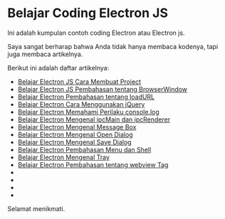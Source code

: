 # Belajar Coding Electron JS

Ini adalah kumpulan contoh coding Electron atau Electron js.

Saya sangat berharap bahwa Anda tidak hanya membaca kodenya, tapi juga membaca artikelnya.

Berikut ini adalah daftar artikelnya:

-   [Belajar Electron JS Cara Membuat Project](https://github.com/rakifsul/belajar_coding_electron_js/blob/main/Belajar-Electron-JS-Cara-Membuat-Project.md)
-   [Belajar Electron JS Pembahasan tentang BrowserWindow](<javascript:void(0);>)
-   [Belajar Electron Pembahasan tentang loadURL](<javascript:void(0);>)
-   [Belajar Electron Cara Menggunakan jQuery](<javascript:void(0);>)
-   [Belajar Electron Memahami Perilaku console.log](<javascript:void(0);>)
-   [Belajar Electron Mengenal ipcMain dan ipcRenderer](<javascript:void(0);>)
-   [Belajar Electron Mengenal Message Box](<javascript:void(0);>)
-   [Belajar Electron Mengenal Open Dialog](<javascript:void(0);>)
-   [Belajar Electron Mengenal Save Dialog](<javascript:void(0);>)
-   [Belajar Electron Pembahasan Menu dan Shell](<javascript:void(0);>)
-   [Belajar Electron Mengenal Tray](<javascript:void(0);>)
-   [Belajar Electron Pembahasan tentang webview Tag](<javascript:void(0);>)
-   [](<javascript:void(0);>)
-   [](<javascript:void(0);>)
-   [](<javascript:void(0);>)
-   [](<javascript:void(0);>)

Selamat menikmati.
